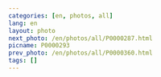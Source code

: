 ```yaml
---
categories: [en, photos, all]
lang: en
layout: photo
next_photo: /en/photos/all/P0000287.html
picname: P0000293
prev_photo: /en/photos/all/P0000360.html
tags: []
---
```


